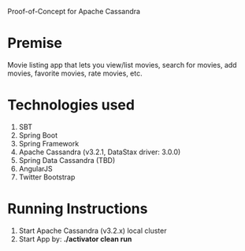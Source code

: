 Proof-of-Concept for Apache Cassandra

# Premise

Movie listing app that lets you view/list movies, search for movies, add movies, favorite movies, rate movies, etc.

# Technologies used
1. SBT
2. Spring Boot
3. Spring Framework
4. Apache Cassandra (v3.2.1, DataStax driver: 3.0.0)
5. Spring Data Cassandra (TBD)
6. AngularJS
7. Twitter Bootstrap

# Running Instructions
1. Start Apache Cassandra (v3.2.x) local cluster
1. Start App by: **./activator clean run**
